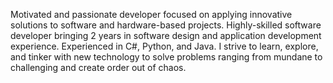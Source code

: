 Motivated and passionate developer focused on applying innovative solutions to software and hardware-based projects. Highly-skilled software developer bringing 2 years in software design and application development experience. Experienced in C#, Python, and Java. I strive to learn, explore, and tinker with new technology to solve problems ranging from mundane to challenging and create order out of chaos.
